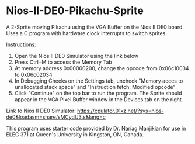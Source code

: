 # Nios-II-DE0-Pikachu-Sprite
A 2-Sprite moving Pikachu using the VGA Buffer on the Nios II DE0 board. Uses a C program with hardware clock interrupts to switch sprites.

Instructions:
1. Open the Nios II DE0 Simulator using the link below
2. Press Ctrl+M to access the Memory Tab
3. At memory address 0x00000200, change the opcode from 0x06c10034 to 0x06c02034
4. In Debugging Checks on the Settings tab, uncheck "Memory acces to unallocated stack space" and "Instruction fetch: Modified opcode"
5. Click "Continue" on the top bar to run the program. The Sprite should appear in the VGA Pixel Buffer window in the Devices tab on the right.

Link to Nios II DE0 Simulator: https://cpulator.01xz.net/?sys=nios-de0&loadasm=share/sMCydU3.s&lang=c

This program uses starter code provided by Dr. Nariag Manjikian for use in ELEC 371 at Queen's University in Kingston, ON, Canada.
